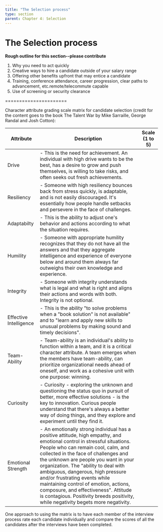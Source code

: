 ```yaml
---
title: "The Selection process"
type: section
parent: Chapter 4: Selection
---
```

The Selection process
=====================

**Rough outline for this section--please contribute**

  1. Why you need to act quickly
  1. Creative ways to hire a candidate outside of your salary range
  1. Offering other benefits upfront that may entice a candidate
  1. Training, conference attendance, career progression, clear paths to advancement, etc.remote/telecommute capable
  1. Use of screening or security clearance

======================

Character attribute grading scale matrix for candidate selection (credit for the content goes to the book The Talent War by Mike Sarraille, George Randal and Josh Cotton):

| Attribute | Description | Scale (1 to 5) | 
| --------- | ----------- | --------------|
| Drive     | - This is the need for achievement. An individual with high drive wants to be the best, has a desire to grow and push themselves, is willing to take risks, and often seeks out fresh achievements. |             |
| Resiliency | - Someone with high resiliency bounces back from stress quickly, is adaptable, and is not easily discouraged. It's essentially how people handle setbacks and persevere in the face of challenges.| |
| Adaptabilty | - This is the ability to adjust one's behavior and actions according to what the situation requires. | |
| Humility | - Someone with appropriate humility recognizes that they do not have all the answers and that they aggregate intelligence and experience of everyone below and around them always far outweighs their own knowledge and experience. | |
| Integrity | - Someone with integrity understands what is legal and what is right and aligns their actions and words with both. Integrity is not optional. | |
| Effective Intelligence | - This is the ability "to solve problems when a "book solution" is not available" and to "learn and apply new skills to unusual problems by making sound and timely decisions". |  |
| Team-Ability | - Team-ability is an individual's ability to function within a team, and it is a critical character attribute. A team emerges when the members have team-ability, can prioritize organizational needs ahead of oneself, and work as a cohesive unit with one purpose: winning. | |
| Curiosity | - Curiosity - exploring the unknown and questioning the status quo in pursuit of better, more effective solutions - is the key to innovation. Curious people understand that there's always a better way of doing things, and they explore and experiment until they find it. | |
| Emotional Strength | - An emotionally strong individual has a positive attitude, high empathy, and emotional control in stressful situations. People who can remain cool, calm, and collected in the face of challenges and the unknown are people you want in your organization. The "ability to deal with ambiguous, dangerous, high pressure and/or frustrating events while maintaining control of emotion, actions, composure, and effectiveness". Attitude is contagious. Positivity breeds positivity, while negativity begets more negativity. | |

One approach to using the matrix is to have each member of the interview process rate each candidate individually and compare the scores of all the candidates after the interviews have been completed.  
